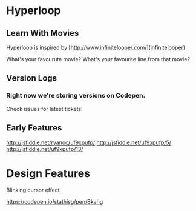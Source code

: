 # Hyperloop
## Learn With Movies

Hyperloop is inspired by [http://www.infinitelooper.com/](infinitelooper)

What's your favourute movie?
What's your favourite line from that movie?

## Version Logs

### Right now we're storing versions on Codepen.

Check issues for latest tickets!


## Early Features

http://jsfiddle.net/ryanoc/uf9xpufp/
http://jsfiddle.net/uf9xpufp/5/
http://jsfiddle.net/uf9xpufp/13/

# Design Features

Blinking cursor effect

https://codepen.io/stathisg/pen/Bkvhg




